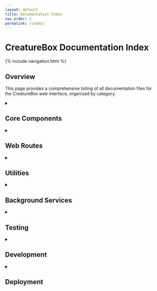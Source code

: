 ```yaml
---
layout: default
title: Documentation Index
nav_order: 2
permalink: /index/
---
```


# CreatureBox Documentation Index

{% include navigation.html %}

## Overview

This page provides a comprehensive listing of all documentation files for the CreatureBox web interface, organized by category.

<details id="core-components">
<summary><h2>Core Components</h2></summary>
<div markdown="1">

- [System Overview](./core-components/system-overview.md) - Overall architecture and system design
- [Web Interface](./core-components/web-interface.md) - Main web application

</div>
</details>

<details id="web-routes">
<summary><h2>Web Routes</h2></summary>
<div markdown="1">

- [Routes Overview](./routes/index.md) - API endpoints overview
- [System Routes](./routes/system.md) - System control API endpoints
- [Camera Routes](./routes/camera.md) - Camera control API endpoints
- [Gallery Routes](./routes/gallery.md) - Photo gallery API endpoints
- [Jobs Routes](./routes/jobs.md) - Background jobs API endpoints
- [Storage Routes](./routes/storage.md) - Storage management API endpoints

</div>
</details>

<details id="utilities">
<summary><h2>Utilities</h2></summary>
<div markdown="1">

- [Utilities Overview](./utils/index.md) - Utility functions overview
- [Configuration](./utils/config.md) - Configuration management
- [Authentication](./utils/auth.md) - Authentication utilities
- [Error Handling](./utils/errors.md) - Error handling utilities
- [Logging](./utils/logging.md) - Logging utilities

</div>
</details>

<details id="services">
<summary><h2>Background Services</h2></summary>
<div markdown="1">

- [Services Overview](./services/index.md) - Background services overview
- [Job Queue](./services/job-queue.md) - Background job processing
- [Camera Service](./services/camera.md) - Camera control service
- [Storage Service](./services/storage.md) - Storage management service

</div>
</details>

<details id="testing">
<summary><h2>Testing</h2></summary>
<div markdown="1">

- [Testing Overview](./tests/index.md) - Test suite overview
- [Unit Tests](./tests/unit.md) - Unit test documentation
- [Integration Tests](./tests/integration.md) - Integration test documentation

</div>
</details>

<details id="development">
<summary><h2>Development</h2></summary>
<div markdown="1">

- [Development Guide](./development/index.md) - Development guidelines
- [Contributing](./development/contributing.md) - How to contribute
- [Code Style](./development/code-style.md) - Code style guidelines

</div>
</details>

<details id="deployment">
<summary><h2>Deployment</h2></summary>
<div markdown="1">

- [Deployment Guide](./deployment/index.md) - Deployment guidelines
- [Production Setup](./deployment/production.md) - Production deployment setup
- [Raspberry Pi Setup](./deployment/raspberry-pi.md) - Raspberry Pi-specific setup

</div>
</details>
